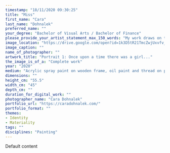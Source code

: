 ```yaml
---
timestamp: "18/11/2020 09:30:25"
title: "Miss"
first_name: "Cara"
last_name: "Dohnalek"
preferred_name: ""
your_degree: "Bachelor of Visual Arts / Bachelor of Finance"
please_provide_your_artist_statement_max_150_words: "My work draws on traditions of portraiture and embroidery to explore themes of nostalgia, memory, personal lived experience and tradition. I’ve chosen a period of time all humans have in common, childhood. My project is not relevant to this current climate or any historical topics of conflict. It is calm, simple and pleasing, a tool for escapism, something I deem important for self-survival in this present time. I believe children are the less negative and sadistic form of a human, therefore a fitting vessel for this aim. I’ve utilized photographs of me as a child and artwork from my earlier years to help navigate my work. My choices of medium are dictated by reflecting on my personal relationship with art and making as a child. Colour choices were a calculated process, guided by research into the psychology of colour in children."
image_location: "https://drive.google.com/open?id=1k3D5tR21TmcZwjUxvfv_XimkjPX1pNfk"
image_caption: ""
name_of_photographer: ""
artwork_title: "Portrait 1: Once upon a time there was a girl..."
the_image_is_of_a: "Complete work"
year: "2020"
medium: "Acrylic spray paint on wooden frame, oil paint and thread on plywood board"
dimensions: ""
height_cm: "55.5"
width_cm: "45"
depth_cm: ""
duration_for_digital_work: ""
photographer_name: "Cara Dohnalek"
portfolio_url: "https://caradohnalek.com/"
portfolio_format: ""
themes:
- Identity
- Materiality
tags: ""
disciplines: "Painting"
---
```


Default content